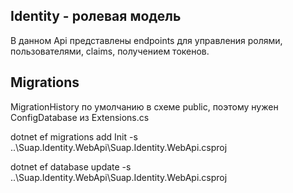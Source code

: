 ﻿## Identity - ролевая модель
В данном Api представлены endpoints для управления ролями, пользователями, claims, получением токенов.

## Migrations
MigrationHistory по умолчанию в схеме public, поэтому нужен ConfigDatabase из Extensions.cs

dotnet ef migrations add Init -s ..\Suap.Identity.WebApi\Suap.Identity.WebApi.csproj

dotnet ef database update -s ..\Suap.Identity.WebApi\Suap.Identity.WebApi.csproj